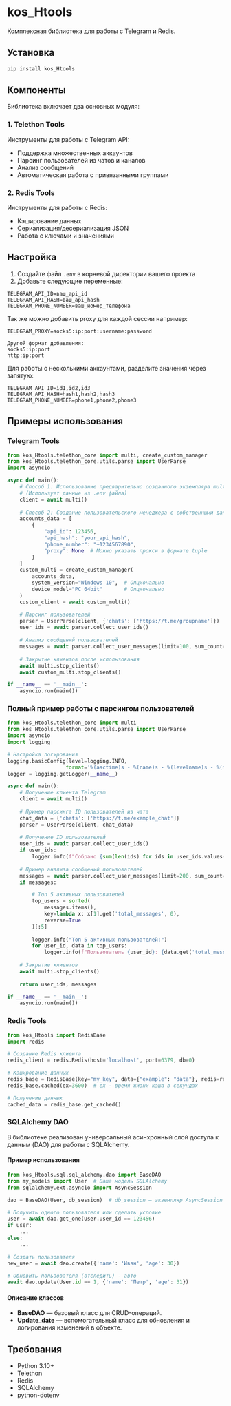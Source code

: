# kos_Htools

Комплексная библиотека для работы с Telegram и Redis.

## Установка

```bash
pip install kos_Htools
```

## Компоненты

Библиотека включает два основных модуля:

### 1. Telethon Tools

Инструменты для работы с Telegram API:
- Поддержка множественных аккаунтов
- Парсинг пользователей из чатов и каналов
- Анализ сообщений
- Автоматическая работа с привязанными группами

### 2. Redis Tools

Инструменты для работы с Redis:
- Кэширование данных
- Сериализация/десериализация JSON
- Работа с ключами и значениями

## Настройка

1. Создайте файл `.env` в корневой директории вашего проекта
2. Добавьте следующие переменные:

```
TELEGRAM_API_ID=ваш_api_id
TELEGRAM_API_HASH=ваш_api_hash
TELEGRAM_PHONE_NUMBER=ваш_номер_телефона
```

Так же можно добавить proxy для каждой сессии например:
```
TELEGRAM_PROXY=socks5:ip:port:username:password 

Другой формат добавления:   
socks5:ip:port
http:ip:port
```

Для работы с несколькими аккаунтами, разделите значения через запятую:
```
TELEGRAM_API_ID=id1,id2,id3
TELEGRAM_API_HASH=hash1,hash2,hash3
TELEGRAM_PHONE_NUMBER=phone1,phone2,phone3
```

## Примеры использования

### Telegram Tools

```python
from kos_Htools.telethon_core import multi, create_custom_manager
from kos_Htools.telethon_core.utils.parse import UserParse
import asyncio

async def main():
    # Способ 1: Использование предварительно созданного экземпляра multi
    # (Использует данные из .env файла)
    client = await multi()
    
    # Способ 2: Создание пользовательского менеджера с собственными данными
    accounts_data = [
        {
            "api_id": 123456,
            "api_hash": "your_api_hash",
            "phone_number": "+1234567890",
            "proxy": None  # Можно указать прокси в формате tuple
        }
    ]
    custom_multi = create_custom_manager(
        accounts_data,
        system_version="Windows 10",  # Опционально
        device_model="PC 64bit"       # Опционально
    )
    custom_client = await custom_multi()

    # Парсинг пользователей
    parser = UserParse(client, {'chats': ['https://t.me/groupname']})
    user_ids = await parser.collect_user_ids()
    
    # Анализ сообщений пользователей
    messages = await parser.collect_user_messages(limit=100, sum_count=True)
    
    # Закрытие клиентов после использования
    await multi.stop_clients()
    await custom_multi.stop_clients()

if __name__ == '__main__':
    asyncio.run(main())
```

### Полный пример работы с парсингом пользователей

```python
from kos_Htools.telethon_core import multi
from kos_Htools.telethon_core.utils.parse import UserParse
import asyncio
import logging

# Настройка логирования
logging.basicConfig(level=logging.INFO, 
                   format='%(asctime)s - %(name)s - %(levelname)s - %(message)s')
logger = logging.getLogger(__name__)

async def main():
    # Получение клиента Telegram
    client = await multi()
    
    # Пример парсинга ID пользователей из чата
    chat_data = {'chats': ['https://t.me/example_chat']}
    parser = UserParse(client, chat_data)
    
    # Получение ID пользователей
    user_ids = await parser.collect_user_ids()
    if user_ids:
        logger.info(f"Собрано {sum(len(ids) for ids in user_ids.values())} ID пользователей")
        
    # Пример анализа сообщений пользователей
    messages = await parser.collect_user_messages(limit=200, sum_count=True)
    if messages:

        # Топ 5 активных пользователей
        top_users = sorted(
            messages.items(), 
            key=lambda x: x[1].get('total_messages', 0), 
            reverse=True
        )[:5]
        
        logger.info("Топ 5 активных пользователей:")
        for user_id, data in top_users:
            logger.info(f"Пользователь {user_id}: {data.get('total_messages', 0)} сообщений")
    
    # Закрытие клиентов
    await multi.stop_clients()
    
    return user_ids, messages

if __name__ == '__main__':
    asyncio.run(main())
```

### Redis Tools

```python
from kos_Htools import RedisBase
import redis

# Создание Redis клиента
redis_client = redis.Redis(host='localhost', port=6379, db=0)

# Кэширование данных
redis_base = RedisBase(key="my_key", data={"example": "data"}, redis=redis_client)
redis_base.cached(ex=3600)  # ex - время жизни кэша в секундах

# Получение данных
cached_data = redis_base.get_cached()
```

### SQLAlchemy DAO

В библиотеке реализован универсальный асинхронный слой доступа к данным (DAO) для работы с SQLAlchemy.

#### Пример использования

```python
from kos_Htools.sql.sql_alchemy.dao import BaseDAO
from my_models import User  # Ваша модель SQLAlchemy
from sqlalchemy.ext.asyncio import AsyncSession

dao = BaseDAO(User, db_session)  # db_session — экземпляр AsyncSession

# Получить одного пользователя или сделать условие
user = await dao.get_one(User.user_id == 123456)
if user:
    ...
else:
    ...

# Создать пользователя
new_user = await dao.create({'name': 'Иван', 'age': 30})

# Обновить пользователя (отследить) - авто
await dao.update(User.id == 1, {'name': 'Петр', 'age': 31})
```

#### Описание классов

- **BaseDAO** — базовый класс для CRUD-операций.
- **Update_date** — вспомогательный класс для обновления и логирования изменений в объекте.



## Требования

- Python 3.10+
- Telethon
- Redis
- SQLAlchemy
- python-dotenv 